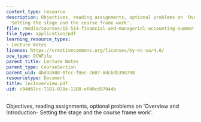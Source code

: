 ```yaml
---
content_type: resource
description: Objectives, reading assignments, optional problems on 'Overview and Introduction-
  Setting the stage and the course frame work'.
file: /media/courses/15-514-financial-and-managerial-accounting-summer-2003/c94d67cc7181028e1208ef40cd97044b_lec1overview.pdf
file_type: application/pdf
learning_resource_types:
- Lecture Notes
license: https://creativecommons.org/licenses/by-nc-sa/4.0/
ocw_type: OCWFile
parent_title: Lecture Notes
parent_type: CourseSection
parent_uid: 4bd3a508-0fcc-f8ec-2607-8dcbdb398798
resourcetype: Document
title: lec1overview.pdf
uid: c94d67cc-7181-028e-1208-ef40cd97044b
---
```

Objectives, reading assignments, optional problems on 'Overview and Introduction- Setting the stage and the course frame work'.